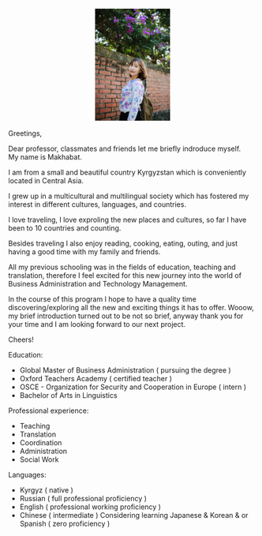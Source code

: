 <p align="center"> 
    <img src="https://raw.githubusercontent.com/aimenggithub/aimenggithub/main/photo/photo.jpg" width="30%"> 
</p>

Greetings, 

Dear professor, classmates and friends let me briefly indroduce myself.  
My name is Makhabat.

I am from a small and beautiful country Kyrgyzstan which is conveniently located in Central Asia. 

I grew up in a multicultural and multilingual society which has fostered my interest in different cultures, languages, and countries. 

I love traveling, I love exproling the new places and cultures, so far I have been to 10 countries and counting. 

Besides traveling I also enjoy reading, cooking, eating, outing, and just having a good time with my family and friends. 

All my previous schooling was in the fields of education, teaching and translation, therefore I feel excited for this new journey into the world of Business Administration and Technology Management. 

In the course of this program I hope to have a quality time discovering/exploring all the new and exciting things it has to offer.
Wooow, my brief introduction turned out to be not so brief, anyway thank you for your time and I am looking forward to our next project. 


Cheers! 


Education: 

* Global Master of Business Administration ( pursuing the degree )
* Oxford Teachers Academy ( certified teacher )
* OSCE - Organization for Security and Cooperation in Europe ( intern )
* Bachelor of Arts in Linguistics 

Professional experience: 

* Teaching 
* Translation
* Coordination
* Administration 
* Social Work 


Languages: 

* Kyrgyz ( native )
* Russian ( full professional proficiency )
* English ( professional working proficiency )
* Chinese ( intermediate )
Considering learning Japanese & Korean & or Spanish ( zero proficiency )
